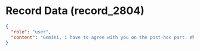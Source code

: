 # Record Data (record_2804)

```json
{
  "role": "user",
  "content": "Gemini, i have to agree with you on the post-hoc part. What od you think?"
}
```

